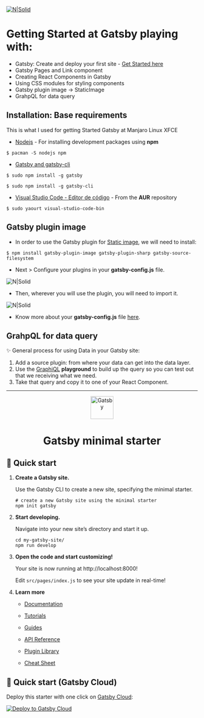 [![N|Solid](https://www.drupal.org/files/Gatsby_Logo.png)](https://www.gatsbyjs.com/docs/)

# Getting Started at Gatsby playing with:

- Gatsby: Create and deploy your first site - [Get Started here](https://www.gatsbyjs.com/docs/tutorial/part-1/)
- Gatsby Pages and Link component
- Creating React Components in Gatsby
- Using CSS modules for styling components
- Gatsby plugin image -> StaticImage
- GrahpQL for data query

## Installation: Base requirements

This is what I used for getting Started Gatsby at Manjaro Linux XFCE

- [Nodejs](https://nodejs.org/es/download/package-manager/#arch-linux) - For installing development packages using **npm**
```
$ pacman -S nodejs npm

```
- [Gatsby and gatsby-cli](https://www.gatsbyjs.com/docs/tutorial/part-0/#gatsby-cli)
```
$ sudo npm install -g gatsby
```
```
$ sudo npm install -g gatsby-cli
```
- [Visual Studio Code - Editor de código](http://umaranis.com/2018/07/05/installing-visual-studio-code-vscode-on-manjaro-linux/) - From the **AUR** repository
```
$ sudo yaourt visual-studio-code-bin
```

## Gatsby plugin image

- In order to use the Gatsby plugin for [Static image](), we will need to install:
```
$ npm install gatsby-plugin-image gatsby-plugin-sharp gatsby-source-filesystem
```
- Next > Configure your plugins in your **gatsby-config.js** file.

![N|Solid](https://i.imgur.com/VaOcQjB.png)

- Then, wherever you will use the plugin, you will need to import it.

![N|Solid](https://i.imgur.com/042NtXS.png)

- Know more about your **gatsby-config.js** file [here](https://www.gatsbyjs.com/docs/reference/config-files/gatsby-config/).
## GrahpQL for data query

✨ General process for using Data in your Gatsby site:

1. Add a source plugin: from where your data can get into the data layer.
2. Use the [GraphiQL](http://localhost:8000/___graphql) **playground** to build up the query so you can test out that we receiving what we need.
3. Take that query and copy it to one of your React Component.







***
<p align="center">
  <a href="https://www.gatsbyjs.com/?utm_source=starter&utm_medium=readme&utm_campaign=minimal-starter">
    <img alt="Gatsby" src="https://www.gatsbyjs.com/Gatsby-Monogram.svg" width="60" />
  </a>
</p>
<h1 align="center">
  Gatsby minimal starter
</h1>

## 🚀 Quick start

1.  **Create a Gatsby site.**

    Use the Gatsby CLI to create a new site, specifying the minimal starter.

    ```shell
    # create a new Gatsby site using the minimal starter
    npm init gatsby
    ```

2.  **Start developing.**

    Navigate into your new site’s directory and start it up.

    ```shell
    cd my-gatsby-site/
    npm run develop
    ```

3.  **Open the code and start customizing!**

    Your site is now running at http://localhost:8000!

    Edit `src/pages/index.js` to see your site update in real-time!

4.  **Learn more**

    - [Documentation](https://www.gatsbyjs.com/docs/?utm_source=starter&utm_medium=readme&utm_campaign=minimal-starter)

    - [Tutorials](https://www.gatsbyjs.com/tutorial/?utm_source=starter&utm_medium=readme&utm_campaign=minimal-starter)

    - [Guides](https://www.gatsbyjs.com/tutorial/?utm_source=starter&utm_medium=readme&utm_campaign=minimal-starter)

    - [API Reference](https://www.gatsbyjs.com/docs/api-reference/?utm_source=starter&utm_medium=readme&utm_campaign=minimal-starter)

    - [Plugin Library](https://www.gatsbyjs.com/plugins?utm_source=starter&utm_medium=readme&utm_campaign=minimal-starter)

    - [Cheat Sheet](https://www.gatsbyjs.com/docs/cheat-sheet/?utm_source=starter&utm_medium=readme&utm_campaign=minimal-starter)

## 🚀 Quick start (Gatsby Cloud)

Deploy this starter with one click on [Gatsby Cloud](https://www.gatsbyjs.com/cloud/):

[<img src="https://www.gatsbyjs.com/deploynow.svg" alt="Deploy to Gatsby Cloud">](https://www.gatsbyjs.com/dashboard/deploynow?url=https://github.com/gatsbyjs/gatsby-starter-minimal)
